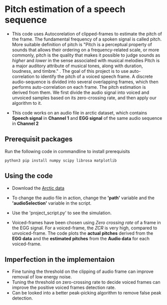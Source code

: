 # Pitch estimation of a speech sequence

- This code uses Autocorelation of clipped-frames to estimate the pitch of the frame.
The fundamental frequency of a spoken signal is called pitch. More suitable definition of pitch is "Pitch is a perceptual property of sounds that allows their ordering on a frequency-related scale, or more commonly, pitch is the quality that makes it possible to judge sounds as *higher* and *lower* in the sense associated with musical melodies Pitch is a major auditory attribute of musical tones, along with duration, loudness, and timbre." . The goal of this project is to use auto-correlation to identify the pitch of a voiced speech frame. A discrete audio-sequence is divided into several overlapping frames, which then performs auto-correlation on each frame. The pitch estimation is derived from them. We first divide the audio signal into voiced and unvoiced samples based on its zero-crossing rate, and then apply our algorithm to it.

- This code works on an audio file in arctic dataset, which contains **Speech signal** in **Channel 1** and **EGG signal** of the same audio sequence in **Channel 2**
## Prerequisit packages
Run the following code in commandline to install prerequisits 
```
python3 pip install numpy scipy librosa matplotlib 
```
## Using the code
- Download the [Arctic data](https://github.com/imraunav/Programming-practicum-CS571/tree/main/Project%20work/arctic-20221111T144309Z-001/arctic)
- To change the audio file in action, change the **'path'** variable and the **'audioSelection'** variable in the script.
- Use the 'project_script.py' to see the simulation.

- Voiced-frames have been chosen using *Zero crossing rate* of a frame in the EGG signal. For a voiced-frame, the *ZCR* is very high, compared to unvoiced-frame. 
The code plots the **actual pitches** derived from the **EGG data** and the **estimated pitches** from the **Audio data** for each voiced-frame.

## Imperfection in the implementaion
- Fine tuning the threshold on the clipping of audio frame can improve removal of low energy noise.
- Tuning the threshold on zero-crossing rate to decide voiced frames can improve the positive voiced frames detection rate.
- Can be looked into a better peak-picking algorithm to remove false peak detection.
